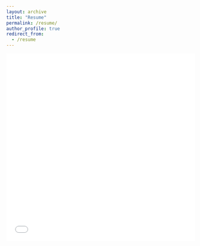 ```yaml
---
layout: archive
title: "Resume"
permalink: /resume/
author_profile: true
redirect_from:
  - /resume
---
```


<iframe src="/files/pdf/Budi_Permana_CV.pdf" width="100%" height="500" frameborder="no" border="0" marginwidth="0" marginheight="0"></iframe>
